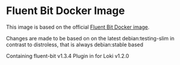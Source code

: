 # Fluent Bit Docker Image

This image is based on the official [Fluent Bit Docker image](https://github.com/fluent/fluent-bit-docker-image).

Changes are made to be based on on the latest debian:testing-slim in contrast to distroless, that is always debian:stable based

Containing fluent-bit v1.3.4
Plugin in for Loki v1.2.0
